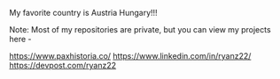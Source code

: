 My favorite country is Austria Hungary!!!

Note: Most of my repositories are private, but you can view my projects here -

https://www.paxhistoria.co/
https://www.linkedin.com/in/ryanz22/
https://devpost.com/ryanz22


